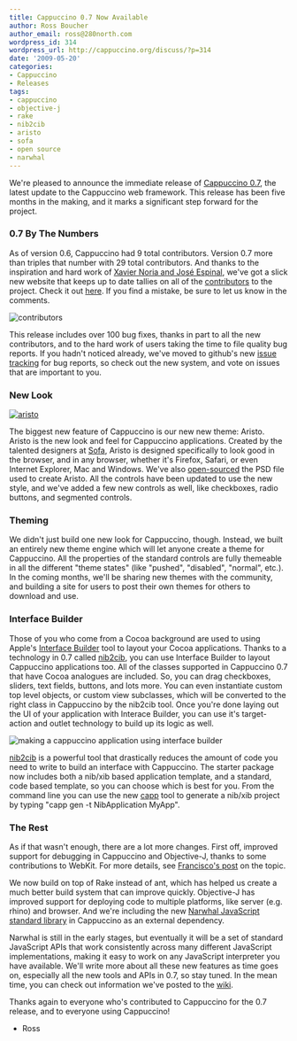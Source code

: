 ```yaml
---
title: Cappuccino 0.7 Now Available
author: Ross Boucher
author_email: ross@280north.com
wordpress_id: 314
wordpress_url: http://cappuccino.org/discuss/?p=314
date: '2009-05-20'
categories:
- Cappuccino
- Releases
tags:
- cappuccino
- objective-j
- rake
- nib2cib
- aristo
- sofa
- open source
- narwhal
---
```



We're pleased to announce the immediate release of [Cappuccino 0.7](/download/), the latest update to the Cappuccino web framework. This release has been five months in the making, and it marks a significant step forward for the project.

### 0.7 By The Numbers

As of version 0.6, Cappuccino had 9 total contributors. Version 0.7 more than triples that number with 29 total contributors. And thanks to the inspiration and hard work of [Xavier Noria and Jos&eacute; Espinal](http://weblog.rubyonrails.org/2009/5/18/new-code-contributor-index), we've got a slick new website that keeps up to date tallies on all of the [contributors](http://contributors.cappuccino.org/contributors) to the project. Check it out [here](http://contributors.cappuccino.org/contributors). If you find a mistake, be sure to let us know in the comments.

![contributors](/img/cpo-uploads/2009/05/contributors.jpg)

This release includes over 100 bug fixes, thanks in part to all the new contributors, and to the hard work of users taking the time to file quality bug reports. If you hadn't noticed already, we've moved to github's new [issue tracking](http://github.com/280north/cappuccino/issues) for bug reports, so check out the new system, and vote on issues that are important to you.

### New Look

[![aristo](/img/cpo-uploads/2009/05/aristo.png)](/images/Aristo.jpg)

The biggest new feature of Cappuccino is our new new theme: Aristo. Aristo is the new look and feel for Cappuccino applications. Created by the talented designers at [Sofa](http://madebysofa.com), Aristo is designed specifically to look good in the browser, and in any browser, whether it's Firefox, Safari, or even Internet Explorer, Mac and Windows. We've also [open-sourced](http://github.com/280north/aristo/tree/master) the PSD file used to create Aristo. All the controls have been updated to use the new style, and we've added a few new controls as well, like checkboxes, radio buttons, and segmented controls.

### Theming

We didn't just build one new look for Cappuccino, though. Instead, we built an entirely new theme engine which will let anyone create a theme for Cappuccino. All the properties of the standard controls are fully themeable in all the different "theme states" (like "pushed", "disabled", "normal", etc.). In the coming months, we'll be sharing new themes with the community, and building a site for users to post their own themes for others to download and use.

### Interface Builder

Those of you who come from a Cocoa background are used to using Apple's [Interface Builder](http://developer.apple.com/tools/interfacebuilder.html) tool to layout your Cocoa applications. Thanks to a technology in 0.7 called [nib2cib](http://wiki.github.com/280north/cappuccino/nib2cib), you can use Interface Builder to layout Cappuccino applications too. All of the classes supported in Cappuccino 0.7 that have Cocoa analogues are included. So, you can drag checkboxes, sliders, text fields, buttons, and lots more. You can even instantiate custom top level objects, or custom view subclasses, which will be converted to the right class in Cappuccino by the nib2cib tool. Once you're done laying out the UI of your application with Interace Builder, you can use it's target-action and outlet technology to build up its logic as well.

![making a cappuccino application using interface builder](/img/cpo-uploads/2009/05/temp-image_1_72.png)

[nib2cib](http://wiki.github.com/280north/cappuccino/nib2cib) is a powerful tool that drastically reduces the amount of code you need to write to build an interface with Cappuccino. The starter package now includes both a nib/xib based application template, and a standard, code based template, so you can choose which is best for you. From the command line you can use the new [capp](http://wiki.github.com/280north/cappuccino/capp) tool to generate a nib/xib project by typing "capp gen -t NibApplication MyApp".

### The Rest

As if that wasn't enough, there are a lot more changes. First off, improved support for debugging in Cappuccino and Objective-J, thanks to some contributions to WebKit. For more details, see [Francisco's post](http://www.alertdebugging.com/2009/04/29/building-a-better-javascript-profiler-with-webkit/) on the topic.

We now build on top of Rake instead of ant, which has helped us create a much better build system that can improve quickly. Objective-J has improved support for deploying code to multiple platforms, like server (e.g. rhino) and browser. And we're including the new [Narwhal JavaScript standard library](http://github.com/tlrobinson/narwhal/tree/master) in Cappuccino as an external dependency.

Narwhal is still in the early stages, but eventually it will be a set of standard JavaScript APIs that work consistently across many different JavaScript implementations, making it easy to work on any JavaScript interpreter you have available. We'll write more about all these new features as time goes on, especially all the new tools and APIs in 0.7, so stay tuned. In the mean time, you can check out information we've posted to the [wiki](http://wiki.github.com/280north/cappuccino/).

Thanks again to everyone who's contributed to Cappuccino for the 0.7 release, and to everyone using Cappuccino!

- Ross




